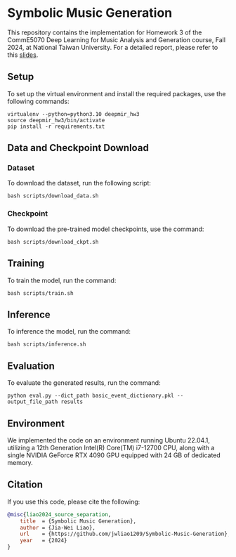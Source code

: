# Symbolic Music Generation

This repository contains the implementation for Homework 3 of the CommE5070 Deep Learning for Music Analysis and Generation course, Fall 2024, at National Taiwan University. For a detailed report, please refer to this [slides](https://docs.google.com/presentation/d/1f27a5Ok4PWTeoof0pUThKlr9Kegm_fX5AYOJuFv4s_w/edit?usp=sharing).


## Setup
To set up the virtual environment and install the required packages, use the following commands:
```
virtualenv --python=python3.10 deepmir_hw3
source deepmir_hw3/bin/activate
pip install -r requirements.txt
```


## Data and Checkpoint Download

### Dataset
To download the dataset, run the following script:
```
bash scripts/download_data.sh
```

### Checkpoint
To download the pre-trained model checkpoints, use the command:
```
bash scripts/download_ckpt.sh
```


## Training
To train the model, run the command:
```
bash scripts/train.sh
```


## Inference
To inference the model, run the command:
```
bash scripts/inference.sh
```


## Evaluation
To evaluate the generated results, run the command:
```
python eval.py --dict_path basic_event_dictionary.pkl --output_file_path results
```


## Environment
We implemented the code on an environment running Ubuntu 22.04.1, utilizing a 12th Generation Intel(R) Core(TM) i7-12700 CPU, along with a single NVIDIA GeForce RTX 4090 GPU equipped with 24 GB of dedicated memory.


## Citation
If you use this code, please cite the following:
```bibtex
@misc{liao2024_source_separation,
    title  = {Symbolic Music Generation},
    author = {Jia-Wei Liao},
    url    = {https://github.com/jwliao1209/Symbolic-Music-Generation},
    year   = {2024}
}
```
